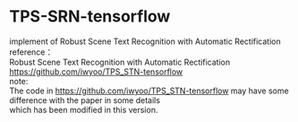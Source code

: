 # TPS-SRN-tensorflow
implement of Robust Scene Text Recognition with Automatic Rectification   
reference：  
Robust Scene Text Recognition with Automatic Rectification  
https://github.com/iwyoo/TPS_STN-tensorflow  
note:   
The code in https://github.com/iwyoo/TPS_STN-tensorflow may have some difference with the paper in some details  
 which has been modified in this version.  
